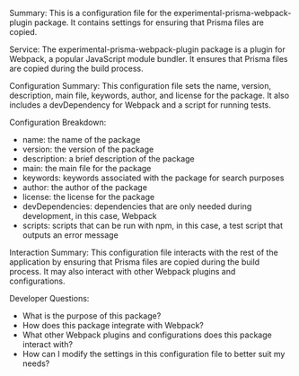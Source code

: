 Summary:
This is a configuration file for the experimental-prisma-webpack-plugin package. It contains settings for ensuring that Prisma files are copied.

Service:
The experimental-prisma-webpack-plugin package is a plugin for Webpack, a popular JavaScript module bundler. It ensures that Prisma files are copied during the build process.

Configuration Summary:
This configuration file sets the name, version, description, main file, keywords, author, and license for the package. It also includes a devDependency for Webpack and a script for running tests.

Configuration Breakdown:
- name: the name of the package
- version: the version of the package
- description: a brief description of the package
- main: the main file for the package
- keywords: keywords associated with the package for search purposes
- author: the author of the package
- license: the license for the package
- devDependencies: dependencies that are only needed during development, in this case, Webpack
- scripts: scripts that can be run with npm, in this case, a test script that outputs an error message

Interaction Summary:
This configuration file interacts with the rest of the application by ensuring that Prisma files are copied during the build process. It may also interact with other Webpack plugins and configurations.

Developer Questions:
- What is the purpose of this package?
- How does this package integrate with Webpack?
- What other Webpack plugins and configurations does this package interact with?
- How can I modify the settings in this configuration file to better suit my needs?